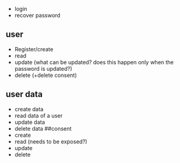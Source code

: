 
- login
- recover password
## user
- Register/create
- read 
- update (what can be updated? does this happen only when the password is updated?)
- delete (+delete consent)
## user data
- create data
- read data of a user 
- update data
- delete data
##consent
- create
- read (needs to be exposed?)
- update
- delete